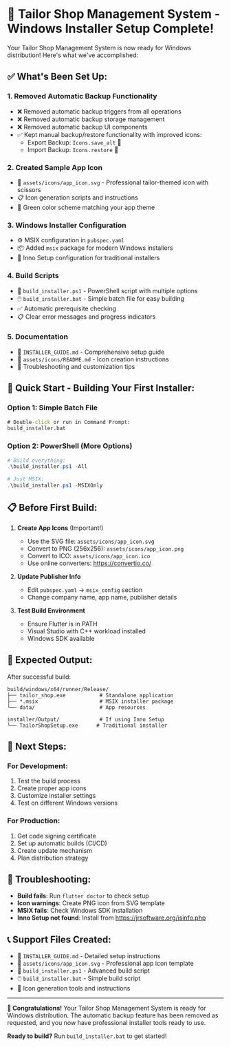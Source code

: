 # 🎉 Tailor Shop Management System - Windows Installer Setup Complete!

Your Tailor Shop Management System is now ready for Windows distribution! Here's what we've accomplished:

## ✅ What's Been Set Up:

### 1. **Removed Automatic Backup Functionality**
- ❌ Removed automatic backup triggers from all operations
- ❌ Removed automatic backup storage management
- ❌ Removed automatic backup UI components
- ✅ Kept manual backup/restore functionality with improved icons:
  - Export Backup: `Icons.save_alt` 💾
  - Import Backup: `Icons.restore` 🔄

### 2. **Created Sample App Icon**
- 📁 `assets/icons/app_icon.svg` - Professional tailor-themed icon with scissors
- 📋 Icon generation scripts and instructions
- 🎨 Green color scheme matching your app theme

### 3. **Windows Installer Configuration**
- ⚙️ MSIX configuration in `pubspec.yaml`
- 📦 Added `msix` package for modern Windows installers
- 🔧 Inno Setup configuration for traditional installers

### 4. **Build Scripts**
- 🚀 `build_installer.ps1` - PowerShell script with multiple options
- 🖱️ `build_installer.bat` - Simple batch file for easy building
- ✅ Automatic prerequisite checking
- 📋 Clear error messages and progress indicators

### 5. **Documentation**
- 📖 `INSTALLER_GUIDE.md` - Comprehensive setup guide
- 📝 `assets/icons/README.md` - Icon creation instructions
- 🔧 Troubleshooting and customization tips

## 🚀 Quick Start - Building Your First Installer:

### Option 1: Simple Batch File
```cmd
# Double-click or run in Command Prompt:
build_installer.bat
```

### Option 2: PowerShell (More Options)
```powershell
# Build everything:
.\build_installer.ps1 -All

# Just MSIX:
.\build_installer.ps1 -MSIXOnly
```

## 📋 Before First Build:

1. **Create App Icons** (Important!)
   - Use the SVG file: `assets/icons/app_icon.svg`
   - Convert to PNG (256x256): `assets/icons/app_icon.png`
   - Convert to ICO: `assets/icons/app_icon.ico`
   - Use online converters: https://convertio.co/

2. **Update Publisher Info**
   - Edit `pubspec.yaml` → `msix_config` section
   - Change company name, app name, publisher details

3. **Test Build Environment**
   - Ensure Flutter is in PATH
   - Visual Studio with C++ workload installed
   - Windows SDK available

## 📁 Expected Output:

After successful build:
```
build/windows/x64/runner/Release/
├── tailor_shop.exe           # Standalone application
├── *.msix                    # MSIX installer package
└── data/                     # App resources

installer/Output/             # If using Inno Setup
└── TailorShopSetup.exe      # Traditional installer
```

## 🎯 Next Steps:

### For Development:
1. Test the build process
2. Create proper app icons
3. Customize installer settings
4. Test on different Windows versions

### For Production:
1. Get code signing certificate
2. Set up automatic builds (CI/CD)
3. Create update mechanism
4. Plan distribution strategy

## 🔧 Troubleshooting:

- **Build fails**: Run `flutter doctor` to check setup
- **Icon warnings**: Create PNG icon from SVG template  
- **MSIX fails**: Check Windows SDK installation
- **Inno Setup not found**: Install from https://jrsoftware.org/isinfo.php

## 📞 Support Files Created:

- 📖 `INSTALLER_GUIDE.md` - Detailed setup instructions
- 🎨 `assets/icons/app_icon.svg` - Professional app icon template
- 🔧 `build_installer.ps1` - Advanced build script
- 🖱️ `build_installer.bat` - Simple build script
- 📝 Icon generation tools and instructions

---

**🎉 Congratulations!** Your Tailor Shop Management System is ready for Windows distribution. The automatic backup feature has been removed as requested, and you now have professional installer tools ready to use.

**Ready to build?** Run `build_installer.bat` to get started!
